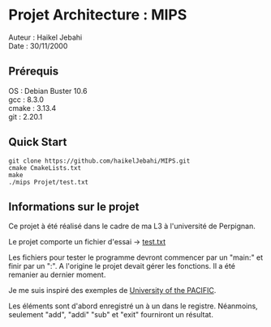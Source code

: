 # Projet Architecture : MIPS
Auteur : Haikel Jebahi \
Date : 30/11/2000
## Prérequis
OS : Debian Buster 10.6 \
gcc : 8.3.0 \
cmake : 3.13.4 \
git : 2.20.1
## Quick Start
````shell script
git clone https://github.com/haikelJebahi/MIPS.git
cmake CmakeLists.txt
make
./mips Projet/test.txt
````
## Informations sur le projet
Ce projet à été réalisé dans le cadre de ma L3 à l'université de Perpignan.

Le projet comporte un fichier d'essai &#8594; [test.txt](Projet/test.txt)

Les fichiers pour tester le programme devront commencer par un "main:" et finir par un ":". A l'origine le projet devait gérer les fonctions. Il a été remanier au dernier moment.

Je me suis inspiré des exemples de [University of the PACIFIC](https://ecs-network.serv.pacific.edu/ecpe-170/tutorials/example1.asm/view).

Les éléments sont d'abord enregistré un à un dans le registre. Néanmoins, seulement "add", "addi" "sub" et "exit" fourniront un résultat.

